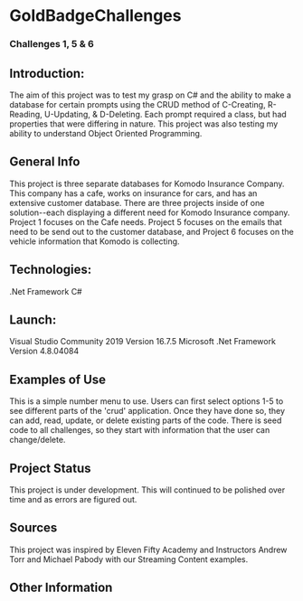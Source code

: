 # GoldBadgeChallenges 

### Challenges 1, 5 & 6

## Introduction: 
The aim of this project was to test my grasp on C# and the ability to make a database for certain prompts using the CRUD method of C-Creating, R-Reading, U-Updating, & D-Deleting. 
Each prompt required a class, but had properties that were differing in nature. This project was also testing my ability to understand Object Oriented Programming. 

## General Info
This project is three separate databases for Komodo Insurance Company. This company has a cafe, works on insurance for cars, and has an extensive customer database. There are three projects inside of one solution--each displaying a different need for Komodo Insurance company. Project 1 focuses on the Cafe needs. Project 5 focuses on the emails that need to be send out to the customer database, and Project 6 focuses on the vehicle information that Komodo is collecting. 

 ## Technologies: 
.Net Framework
C#

 ## Launch: 
Visual Studio Community 2019 Version 16.7.5
Microsoft .Net Framework Version 4.8.04084


## Examples of Use
This is a simple number menu to use. Users can first select options 1-5 to see different parts of the 'crud' application. Once they have done so, they can add, read, update, or delete existing parts of the code. There is seed code to all challenges, so they start with information that the user can change/delete. 

## Project Status
This project is under development. This will continued to be polished over time and as errors are figured out. 

## Sources
This project was inspired by Eleven Fifty Academy and Instructors Andrew Torr and Michael Pabody with our Streaming Content examples. 

## Other Information
